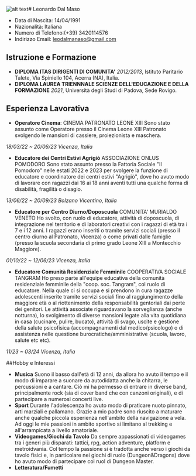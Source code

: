 
![alt text](leo1.jpg)# Leonardo Dal Maso

- Data di Nascita: 14/04/1991
- Nazionalità: Italiana
- Numero di Telefono:(+39) 3420114576
- Indirizzo Email: leodalmanaso@gmail.com

## Istruzione e Formazione
- **DIPLOMA ITAS DIRIGENTI DI COMUNITA'** *2012/2013*, Istituto Paritario Talete, Via Spiniello 104, Acerra (NA), Italia.
- **DIPLOMA LAUREA TRIENNNALE SCIENZE DELL'EDUCAZIONE E DELLA FORMAZIONE** *2021*, Università degli Studi di Padova, Sede Rovigo.

## Esperienza Lavorativa
- **Operatore Cinema**: CINEMA PATRONATO LEONE XIII
Sono stato assunto come Operatore presso il Cinema Leone XIII Patronato svolgendo le mansioni di cassiere, proiezionista e maschera.

*18/03/22 ~ 20/06/23 Vicenza, Italia*
- **Educatore dei Centri Estivi Agrigiò** ASSOCIAZIONE ONLUS POMODORO
Sono stato assunto presso la Fattoria Sociale "Il Pomodoro" nelle estati 2022 e 2023 per svolgere la funzione di educatore e coordinatore dei centri estivi "Agrigiò", dove ho avuto modo di lavorare con ragazzi dai 16 ai 18 anni aventi tutti una qualche forma di disabilità, fragilità o disagio.

*13/06/22 ~ 20/09/23 Bolzano Vicentino, Italia*
- **Educatore per Centro Diurno/Doposcuola** COMUNITA' MURIALDO VENETO
Ho svolto, con ruolo di educatore, attività di doposcuola, di integrazione nel territorio e di laboratori creativi con i ragazzi di età tra i 7 e i 12 anni. I ragazzi erano inseriti o tramite servizi sociali (presso il centro diurno al Patronato, Vicenza) o come privati dalle famiglie (presso la scuola secondaria di primo grado Leone XIII a Montecchio Maggiore).

*01/10/22 ~ 12/06/23 Vicenza, Italia*
- **Educatore Comunità Residenziale Femminile** COOPERATIVA SOCIALE TANGRAM
Ho preso parte all'equipe educativa della comunità residenziale femminile della "coop. soc. Tangram", col ruolo di educatore. Nella quale ci si occupa e si prendono in cura ragazze adolescenti inserite tramite servizi sociali fino al raggiungimento della maggiore età o al riottenimento della responsabilità gentoriali dai perte dei genitori. Le attività associate riguardavano la sorveglianza (anche notturna), lo svolgimento di diverse mansioni legate alla vita quotidiana in casa (cucinare, pulire, bucato), attività di svago, uscite e gestione della salute psicofisica (accompagnamenti dal medico/psicologo) o di assistenza nelle questione burocratiche/amministrative (scuola, lavoro, salute etc etc).

*11/23 ~ 03/24 Vicenza, Italia*

##Hobby e Interessi
- **Musica**
Suono il basso dall'età di 12 anni, da allora ho avuto il tempo e il modo di imparare a suonare da autodidatta anche la chitarra, le percussioni e a cantare. Ciò mi ha permesso di entrare in diverse band, principalmente rock (sia di cover band che con canzoni originali), e di partecipare a numerosi concerti live.
- **Sport**
Durante l'adolescenza ho avuto modo di praticare nuoto pinnato, arti marziali e pallamano. Grazie a mio padre sono riuscito a maturare anche qualche piccola esperienza nell'ambito della navigazione a vela. Ad oggi le mie passioni in ambito sportivo si limitano al trekking e all'arrampicata a livello amatoriale.
- **Videogames/Giochi da Tavolo**
Da sempre appassionati di videogames tra i generi più disparati: tattici, rpg, action adventure, platform e metroidvania. Col tempo la passione si è tradotta anche verso i giochi da tavolo fisici e, in particolare nei giochi di ruolo (Dungeon&Dragons) dove ho avuto modo di partecipare col ruol di Dungeon Master.
- **Letteratura/Fumetti**

